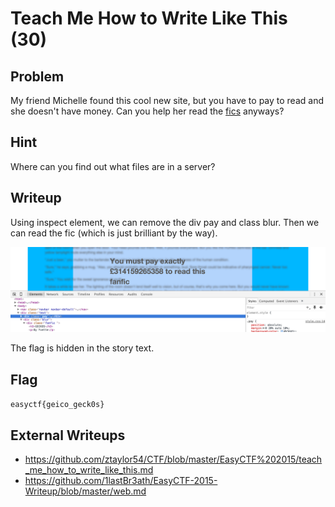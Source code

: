 # Teach Me How to Write Like This (30)

## Problem

My friend Michelle found this cool new site, but you have to pay to read and she doesn't have money. Can you help her read the [fics](https://www.easyctf.com/static/problems/fandoms/index.html) anyways?

## Hint

Where can you find out what files are in a server?

## Writeup

Using inspect element, we can remove the div pay and class blur. Then we can read the fic (which is just brilliant by the way).

![](screenshots/fanfic.png)

The flag is hidden in the story text.

## Flag

`easyctf{geico_geck0s}`

## External Writeups

* https://github.com/ztaylor54/CTF/blob/master/EasyCTF%202015/teach_me_how_to_write_like_this.md
* https://github.com/1lastBr3ath/EasyCTF-2015-Writeup/blob/master/web.md
